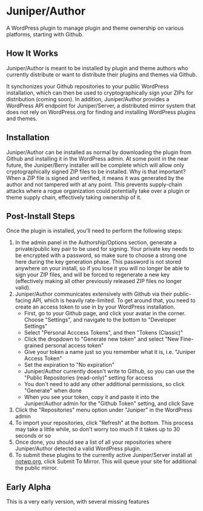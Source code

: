 # Juniper/Author
A WordPress plugin to manage plugin and theme ownership on various platforms, starting with Github.

## How It Works

Juniper/Author is meant to be installed by plugin and theme authors who currently distribute or want to distribute their plugins and themes via Github. 

It synchonizes your Github repositories to your public WordPress installation, which can then be used to cryptographically sign your ZIPs for distribution (coming soon).  In addition, Juniper/Author provides a WordPress API endpoint for Juniper/Server, a distributed mirror system that does not rely on WordPress.org for finding and installing WordPress plugins and themes.

## Installation

Juniper/Author can be installed as normal by downloading the plugin from Github and installing it in the WordPress admin.  At some point in the near future, the Juniper/Berry installer will be complete which will allow only cryptographically signed ZIP files to be installed.  Why is that important?  When a ZIP file is signed and verified, it means it was generated by the author and not tampered with at any point.  This prevents supply-chain attacks where a rogue organization could potentially take over a plugin or theme supply chain, effectively taking ownership of it.

## Post-Install Steps

Once the plugin is installed, you'll need to perform the following steps:

1. In the admin panel in the Authorship/Options section, generate a private/public key pair to be used for signing.  Your private key needs to be encrypted with a password, so make sure to choose a strong one here during the key generation phase.  This password is not stored anywhere on your install, so if you lose it you will no longer be able to sign your ZIP files, and will be forced to regenerate a new key (effectively making all other previously released ZIP files no longer valid).
2. Juniper/Author communicates extensively with Github via their public-facing API, which is heavily rate-limited.  To get around that, you need to create an access token to use in by your WordPress installation.
   - First, go to your Github page, and click your avatar in the corner.  Choose "Settings", and navigate to the bottom to "Developer Settings"
   - Select "Personal Acccess Tokens", and then "Tokens (Classic)"
   - Click the dropdown to "Generate new token" and select "New Fine-grained personal access token"
   - Give your token a name just so you remember what it is, i.e. "Juniper Access Token"
   - Set the expiration to "No expiration"
   - Juniper/Author currently doesn't write to Github, so you can use the "Public Repositories (read-only)" setting for access
   - You don't need to add any other additional permissions, so click "Generate" when done
   - When you see your token, copy it and paste it into the Juniper/Author admin for the "Github Token" setting, and click Save
3. Click the "Repositories" menu option under "Juniper" in the WordPress admin
4. To import your repositories, click "Refresh" at the bottom.  This process may take a little while, so don't worry too much if it takes up to 30 seconds or so
5. Once done, you should see a list of all your repositories where Juniper/Author detected a valid WordPress plugin.
6. To submit these plugins to the currently active Juniper/Server install at [notwp.org](https://notwp.org), click Submit To Mirror.  This will queue your site for additional the public mirror.

## Early Alpha

This is a very early version, with several missing features  
